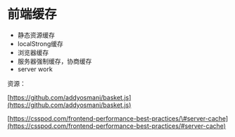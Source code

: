 # 前端缓存

* 静态资源缓存
* localStrong缓存
* 浏览器缓存
* 服务器强制缓存，协商缓存
* server work

资源：

[https://github.com/addyosmani/basket.js](https://github.com/addyosmani/basket.js)

[https://csspod.com/frontend-performance-best-practices/\#server-cache](https://csspod.com/frontend-performance-best-practices/#server-cache)

